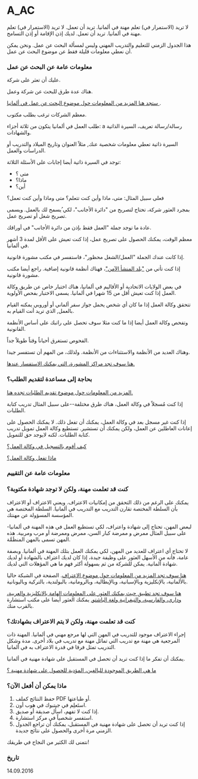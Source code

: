 A_AC
===

لا تريد (الاستمرار في) تعلم مهنة في ألمانيا. تريد أن تعمل. لا تريد (الاستمرار في) تعلم مهنة في ألمانيا. تريد أن تعمل. لديك إذن الإقامة أو إذن التسامح.

هذا الجدول الزمني للتعليم والتدريب المهني وليس لمسألة البحث عن عمل. ونحن يمكن أن نعطي معلومات قليلة فقط عن موضوع البحث عن عمل.

### معلومات عامة عن البحث عن عمل

عليك أن تعثر على شركة.

هناك عدة طرق للبحث عن شركة وعمل.

[ستجد هنا المزيد من المعلومات حول موضوع البحث عن عمل في ألمانيا ](#arbeit).

معظم الشركات ترغب بطلب مكتوب.

طلب العمل في ألمانيا يتكون من ثلاثة أجزاء: a رسالة/رسالة تعريف، السيرة الذاتية والشهادات.

السيرة ذاتية تعطي معلومات شخصية عنك, مثلاً العنوان وتاريخ الميلاد والتدريب أو الدراسات والعمل.

توجد في السيرة ذاتية أيضا إجابات على الأسئلة الثلاثة:

- متى ؟
- ماذا؟
- أين؟

فعلى سبيل المثال: متى، ماذا وأين كنت تتعلم؟ متى وماذا وأين كنت تعمل؟

بمجرد العثور شركة، تحتاج لتصريح من "دائرة الأجانب"، لكي ُيسمح لك بالعمل. ويسمى تصريح شغل أو تصريح عمل.

عادة ما توجد جملة "العمل فقظ بإذن من دائرة الأجانب" في أوراقك.

معظم الوقت، يمكنك الحصول على تصريح عمل، إذا كنت تعيش على الأقل لمدة 3 أشهر في ألمانيا.

إذا كانت عندك الجملة "العمل/الشغل محظور"، فاستفسر في مكتب مشورة قانونية.

إذا كنت تأتي من ["بلد المنشأ الآمن"](https://de.wikipedia.org/wiki/Sicherer_Herkunftsstaat_(Deutschland))، فهناك أنظمة قانونية إضافية. راجع أيضا مكتب مشورة قانونية.

في بعض الولايات الاتحادية أو الأقاليم في ألمانيا، هناك اختبار خاص عن طريق وكالة العمل إذا كنت تعيش أقل من 15 شهرا في ألمانيا. يسمى الاختبار بفحص الأولوية.

تتحقق وكالة العمل إذا ما كان أي شخص يحمل جواز سفر ألماني أو أوروبي يمكنه القيام بالعمل, الذي تريد أنت القيام به.

وتفحص وكالة العمل أيضا إذا ما كنت مثلا سوف تحصل على راتبك على أساس الأنظمة القانونية.

الفحوص تستغرق أحياناً وقتاً طويلاً جداً.

وهناك العديد من الأنظمة والاستثناءات من الأنظمة. ولذلك، من المهم أن تستفسر جيدا.

[هنا سوف تجد مراكز المشورة، التي يمكنك الاستفسار عندها.](#migrationsberatung-rechtsberatung)

### بحاجة إلى مساعدة لتقديم الطلب؟

[المزيد من المعلومات حول موضوع تقديم الطلبات تجده هنا.](#bewerbung)

إذا كنت مُسجلاً في وكالة العمل، هناك طرق مختلفة--على سبيل المثال تدريب كتابة الطلبات.

إذا كنت غير مسجل بعد في وكالة العمل، يمكنك أن تفعل ذلك. لا يمكنك الحصول على إعانات العاطلين عن العمل، ولكن يمكنك أن تستشير. تستطيع وكالة العمل تمويل تدريب كتابة الطلبات. لكنه لايوجد حق للتمويل.

[كيف أقوم بالتسجيل في وكالة العمل؟](#agenturregistrierung)

[ماذا تفعل وكالة العمل؟](#agentur)

### معلومات عامة عن التقييم

### كنت قد تعلمت مهنة، ولكن لا توجد شهادة مكتوبة؟

يمكنك على الرغم من ذلك التحقق من إمكانيات الاعتراف. ويعني الاعتراف أو الاعتراف بأن السلطة المختصة تقارن التدريب مع التدريب في ألمانيا. السلطة المختصة هي المؤسسة المسؤولة عن مهنتك.

لبعض المهن، تحتاج إلى شهادة واعتراف، لكي تستطيع العمل في هذه المهنة في ألمانيا-على سبيل المثال ممرض و ممرضة كبار السن، ممرض وممرضة أو مرب ومربية. هذه المهن تسمى بالمهن المنظَمَّة.

لا تحتاج أي اعتراف للعديد من المهن، لكي يمكنك العمل بتلك المهنة في ألمانيا. وبصفة عامة، فأنه من الأسهل العثور على وظيفة جيدة، إذا كان لديك اعتراف بالشهادة أو لديك شهادة ألمانية. يمكن للشركة من ثم بسهولة أكثر فهم ما هي المؤهلات التي لديك.

[هنا سوف تجد المزيد من المعلومات حول موضوع الاعتراف](http://www.anerkennung-in-deutschland.de). الصفحة في الشبكة حاليا بالألمانية، بالإنكليزية وبالإسبانية، وبالإيطالية، وبالرومانية، بالبولندية، بالتركية وباليونانية.

[هنا سوف تجد تطبيق حيث يمكنك العثور على المعلومات الهامة بالانكليزية والعربية، وداري، والفارسية، والتيغرانية ولغة الباشتو.](https://www.anerkennung-in-deutschland.de/html/de/app.php) يمكنك العثور أيضا على مكتب استشارة بالقرب منك.

### كنت قد تعلمت مهنة، ولكن لا يتم الاعتراف بشهادتك؟

إجراء الاعتراف موجود للتدريب في المهن التي لها مرجع مهني في ألمانيا. المهنة ذات المرجعية هي مهنة مع تدريب التي تماثل مهنة مع تدريب في بلاد أخرى. مدة وشكل التدريب تمثل فرقا في قدرة الاعتراف به في ألمانيا.

يمكنك أن تفكر ما إذا كنت تريد أن تحصل في المستقبل على شهادة مهنية في ألمانيا.

[ما هي الطريق الموجودة للبالغين، المؤدية للحصول على شهادة مهنية ؟](#wegezumberufsabschluss)

### ماذا يمكن أن أفعل الآن؟

  1. حفظ النتائج كملف PDF أو طباعتها.
  2. استَعلِم في جيتبوك في هوب أون.
  3. إذا كنت لا تفهم، اسأل صديقة أو صديق.
  4. استفسر شخصياً في مركز استشارة.
  5. إذا كنت تريد أن تحصل على شهادة مهنية في المستقبل، يمكنك أن تراجع الجدول الزمني مرة أخرى والحصول على نتائج جديدة.

نتمنى لك الكثير من النجاح في طريقك!

### تاريخ

14.09.2016
